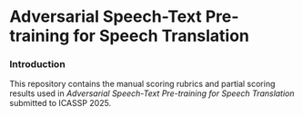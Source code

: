 # Adversarial Speech-Text Pre-training for Speech Translation

### Introduction
This repository contains the manual scoring rubrics and partial scoring results used in _Adversarial Speech-Text Pre-training for Speech Translation_ submitted to ICASSP 2025.
